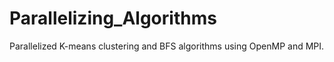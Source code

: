 # Parallelizing_Algorithms
Parallelized K-means clustering and BFS algorithms using OpenMP and MPI.
